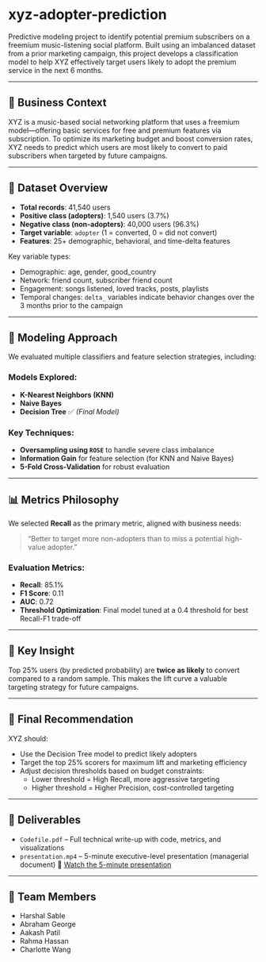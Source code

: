 # xyz-adopter-prediction

Predictive modeling project to identify potential premium subscribers on a freemium music-listening social platform. Built using an imbalanced dataset from a prior marketing campaign, this project develops a classification model to help XYZ effectively target users likely to adopt the premium service in the next 6 months.

---

## 🎯 Business Context

XYZ is a music-based social networking platform that uses a freemium model—offering basic services for free and premium features via subscription. To optimize its marketing budget and boost conversion rates, XYZ needs to predict which users are most likely to convert to paid subscribers when targeted by future campaigns.

---

## 📁 Dataset Overview

- **Total records**: 41,540 users
- **Positive class (adopters)**: 1,540 users (3.7%)
- **Negative class (non-adopters)**: 40,000 users (96.3%)
- **Target variable**: `adopter` (1 = converted, 0 = did not convert)
- **Features**: 25+ demographic, behavioral, and time-delta features

Key variable types:
- Demographic: age, gender, good_country
- Network: friend count, subscriber friend count
- Engagement: songs listened, loved tracks, posts, playlists
- Temporal changes: `delta_` variables indicate behavior changes over the 3 months prior to the campaign

---

## 🧠 Modeling Approach

We evaluated multiple classifiers and feature selection strategies, including:

### Models Explored:
- **K-Nearest Neighbors (KNN)**
- **Naive Bayes**
- **Decision Tree** ✅ *(Final Model)*

### Key Techniques:
- **Oversampling using `ROSE`** to handle severe class imbalance
- **Information Gain** for feature selection (for KNN and Naive Bayes)
- **5-Fold Cross-Validation** for robust evaluation

---

## 📊 Metrics Philosophy

We selected **Recall** as the primary metric, aligned with business needs:
> “Better to target more non-adopters than to miss a potential high-value adopter.”

### Evaluation Metrics:
- **Recall**: 85.1%
- **F1 Score**: 0.11
- **AUC**: 0.72
- **Threshold Optimization**: Final model tuned at a 0.4 threshold for best Recall-F1 trade-off

---

## 🚀 Key Insight

Top 25% users (by predicted probability) are **twice as likely** to convert compared to a random sample. This makes the lift curve a valuable targeting strategy for future campaigns.

---

## 📌 Final Recommendation

XYZ should:
- Use the Decision Tree model to predict likely adopters
- Target the top 25% scorers for maximum lift and marketing efficiency
- Adjust decision thresholds based on budget constraints:
  - Lower threshold = High Recall, more aggressive targeting
  - Higher threshold = Higher Precision, cost-controlled targeting

---

## 📂 Deliverables

- `Codefile.pdf` – Full technical write-up with code, metrics, and visualizations
- `presentation.mp4` – 5-minute executive-level presentation (managerial document)
  🎥 [Watch the 5-minute presentation](docs/presentation.mp4)


---

## 👥 Team Members

- Harshal Sable  
- Abraham George  
- Aakash Patil  
- Rahma Hassan  
- Charlotte Wang  
